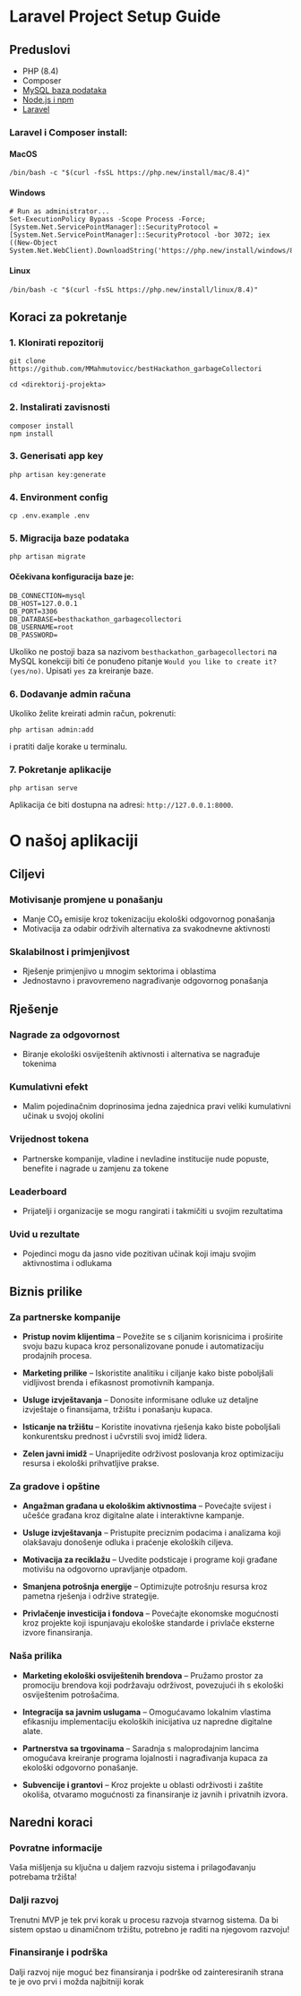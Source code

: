 # Laravel Project Setup Guide

## Preduslovi

* PHP (8.4)
* Composer
* [MySQL baza podataka](https://www.apachefriends.org/download.html)
* [Node.js i npm](https://nodejs.org/en/download)
* [Laravel](https://laravel.com/docs/11.x/installation)

### Laravel i Composer install:

#### MacOS
```
/bin/bash -c "$(curl -fsSL https://php.new/install/mac/8.4)"
```
#### Windows
```
# Run as administrator...
Set-ExecutionPolicy Bypass -Scope Process -Force; [System.Net.ServicePointManager]::SecurityProtocol = [System.Net.ServicePointManager]::SecurityProtocol -bor 3072; iex ((New-Object System.Net.WebClient).DownloadString('https://php.new/install/windows/8.4'))
```
#### Linux
```
/bin/bash -c "$(curl -fsSL https://php.new/install/linux/8.4)"
```

## Koraci za pokretanje

### 1. Klonirati repozitorij
```
git clone https://github.com/MMahmutovicc/bestHackathon_garbageCollectori

cd <direktorij-projekta>
```

### 2. Instalirati zavisnosti
```
composer install
npm install
```

### 3. Generisati app key
```
php artisan key:generate
```

### 4. Environment config
```
cp .env.example .env
```

### 5. Migracija baze podataka
```
php artisan migrate
```

#### Očekivana konfiguracija baze je:
```
DB_CONNECTION=mysql
DB_HOST=127.0.0.1
DB_PORT=3306
DB_DATABASE=besthackathon_garbagecollectori
DB_USERNAME=root
DB_PASSWORD=
```

Ukoliko ne postoji baza sa nazivom ```besthackathon_garbagecollectori``` na MySQL konekciji biti će ponuđeno pitanje
```Would you like to create it? (yes/no)```.
Upisati ```yes``` za kreiranje baze.

### 6. Dodavanje admin računa
Ukoliko želite kreirati admin račun, pokrenuti:
```
php artisan admin:add
```
i pratiti dalje korake u terminalu.


### 7. Pokretanje aplikacije
```
php artisan serve
```

Aplikacija će biti dostupna na adresi: ```http://127.0.0.1:8000```.


# O našoj aplikaciji

## Ciljevi

### Motivisanje promjene u ponašanju
* Manje CO₂ emisije kroz tokenizaciju ekološki odgovornog ponašanja
* Motivacija za odabir održivih alternativa za svakodnevne aktivnosti

### Skalabilnost i primjenjivost
* Rješenje primjenjivo u mnogim sektorima i oblastima
* Jednostavno i pravovremeno nagrađivanje odgovornog ponašanja

## Rješenje

### Nagrade za odgovornost
* Biranje ekološki osviještenih aktivnosti i alternativa se nagrađuje tokenima

### Kumulativni efekt
* Malim pojedinačnim doprinosima jedna zajednica pravi veliki kumulativni učinak u svojoj okolini

### Vrijednost tokena
* Partnerske kompanije, vladine i nevladine institucije nude popuste, benefite i nagrade u zamjenu za tokene

### Leaderboard
* Prijatelji i organizacije se mogu rangirati i takmičiti u svojim rezultatima

### Uvid u rezultate
* Pojedinci mogu da jasno vide pozitivan učinak koji imaju svojim aktivnostima i odlukama

## Biznis prilike

### Za partnerske kompanije
* **Pristup novim klijentima** – Povežite se s ciljanim korisnicima i proširite svoju bazu kupaca kroz personalizovane ponude i automatizaciju prodajnih procesa.

* **Marketing prilike** – Iskoristite analitiku i ciljanje kako biste poboljšali vidljivost brenda i efikasnost promotivnih kampanja.

* **Usluge izvještavanja** – Donosite informisane odluke uz detaljne izvještaje o finansijama, tržištu i ponašanju kupaca.

* **Isticanje na tržištu** – Koristite inovativna rješenja kako biste poboljšali konkurentsku prednost i učvrstili svoj imidž lidera.

* **Zelen javni imidž** – Unaprijedite održivost poslovanja kroz optimizaciju resursa i ekološki prihvatljive prakse.

### Za gradove i opštine
* **Angažman građana u ekološkim aktivnostima** – Povećajte svijest i učešće građana kroz digitalne alate i interaktivne kampanje.

* **Usluge izvještavanja** – Pristupite preciznim podacima i analizama koji olakšavaju donošenje odluka i praćenje ekoloških ciljeva.

* **Motivacija za reciklažu** – Uvedite podsticaje i programe koji građane motivišu na odgovorno upravljanje otpadom.

* **Smanjena potrošnja energije** – Optimizujte potrošnju resursa kroz pametna rješenja i održive strategije.

* **Privlačenje investicija i fondova** – Povećajte ekonomske mogućnosti kroz projekte koji ispunjavaju ekološke standarde i privlače eksterne izvore finansiranja.

### Naša prilika
* **Marketing ekološki osviještenih brendova** – Pružamo prostor za promociju brendova koji podržavaju održivost, povezujući ih s ekološki osviještenim potrošačima.

* **Integracija sa javnim uslugama** – Omogućavamo lokalnim vlastima efikasniju implementaciju ekoloških inicijativa uz napredne digitalne alate.

* **Partnerstva sa trgovinama** – Saradnja s maloprodajnim lancima omogućava kreiranje programa lojalnosti i nagrađivanja kupaca za ekološki odgovorno ponašanje.

* **Subvencije i grantovi** – Kroz projekte u oblasti održivosti i zaštite okoliša, otvaramo mogućnosti za finansiranje iz javnih i privatnih izvora.

## Naredni koraci

### Povratne informacije
Vaša mišljenja su ključna u daljem razvoju sistema i prilagođavanju potrebama tržišta!

### Dalji razvoj
Trenutni MVP je tek prvi korak u procesu razvoja stvarnog sistema. Da bi sistem opstao u dinamičnom tržištu, potrebno je raditi na njegovom razvoju!

### Finansiranje i podrška
Dalji razvoj nije moguć bez finansiranja i podrške od zainteresiranih strana te je ovo prvi i možda najbitniji korak
